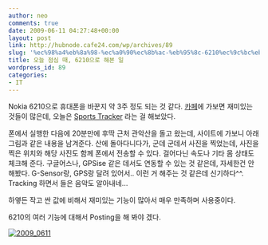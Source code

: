 ```yaml
---
author: neo
comments: true
date: 2009-06-11 04:27:48+00:00
layout: post
link: http://hubnode.cafe24.com/wp/archives/89
slug: '%ec%98%a4%eb%8a%98-%ec%a0%90%ec%8b%ac-%eb%95%8c-6210%ec%9c%bc%eb%a1%9c-%ed%95%b4%eb%b3%b8-%ec%9d%bc'
title: 오늘 점심 때, 6210으로 해본 일
wordpress_id: 89
categories:
- IT
---
```


Nokia 6210으로 휴대폰을 바꾼지 약 3주 정도 되는 것 같다.
[카페](http://cafe.naver.com/nokiaa)에 가보면 재미있는 것들이 많은데,
오늘은 [Sports Tracker](https://sportstracker.nokia.com) 라는 걸 해보았다.

폰에서 실행한 다음에 20분만에 후딱 근처 관악산을 돌고 왔는데, 사이트에 가보니 아래 그림과 같은 내용을 남겨준다.
산에 돌아다니다가, 군데 군데서 사진을 찍었는데, 사진을 찍은 위치와 해당 사진도 함께 폰에서 전송할 수 있다. 걸어다닌 속도나 기타 몸 상태도 체크해 준다. 구글어스나, GPSise 같은 데서도 연동할 수 있는 것 같은데, 자세한건 안해봤다.
G-Sensor랑, GPS랑 달려 있어서.. 이런 거 해주는 것 같은데 신기하다^^. Tracking 하면서 들은 음악도 알아내네...

하옇든 작고 싼 값에 비해서 재미있는 기능이 많아서 매우 만족하며 사용중이다.

6210의 여러 기능에 대해서 Posting을 해 봐야 겠다.

[![2009_0611](http://matrixkd.user.to/wp/wp-content/uploads/2009/06/2009_0611-500x338.jpg)](http://hubnode.cafe24.com/wp/wp-content/uploads/2009/06/2009_0611.jpg)
